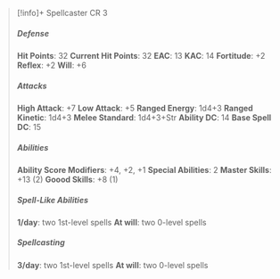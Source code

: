 > [!info]+ Spellcaster CR 3
> ##### Defense
> **Hit Points**: 32
> **Current Hit Points**: 32
> **EAC**: 13
> **KAC**: 14
> **Fortitude**: +2
> **Reflex**: +2
> **Will**: +6
> ##### Attacks
> **High Attack**: +7
> **Low Attack**: +5
> **Ranged Energy**: 1d4+3
> **Ranged Kinetic**: 1d4+3
> **Melee Standard**: 1d4+3+Str
> **Ability DC**: 14
> **Base Spell DC**: 15
> ##### Abilities
> **Ability Score Modifiers**: +4, +2, +1
> **Special Abilities**: 2
> **Master Skills**: +13 (2)
> **Goood Skills**: +8 (1)
> ##### Spell-Like Abilities
> **1/day**: two 1st-level spells
> **At will**: two 0-level spells
> ##### Spellcasting
> **3/day**: two 1st-level spells
> **At will**: two 0-level spells
